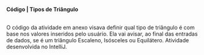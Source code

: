 <strong>Código | Tipos de Triângulo</strong><br>

<br>
<p1>O código da atividade em anexo visava definir qual tipo de triângulo é com base nos valores inseridos pelo usuário.
Ela vai avisar, ao final das entradas de dados, se é um triângulo Escaleno, Isósceles ou Equilátero.
Atividade desenvolvida no IntelliJ.</p>
